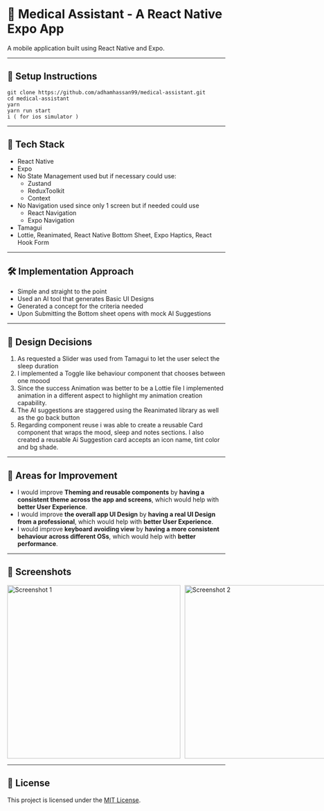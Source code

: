 # 📱 Medical Assistant - A React Native Expo App

A mobile application built using React Native and Expo.

---

## 🚀 Setup Instructions


```
git clone https://github.com/adhamhassan99/medical-assistant.git
cd medical-assistant
yarn
yarn run start
i ( for ios simulator )
```

---

## 🧱 Tech Stack


- React Native  
- Expo  
- No State Management used but if necessary could use:
  - Zustand
  - ReduxToolkit
  - Context
- No Navigation used since only 1 screen but if needed could use
  - React Navigation
  - Expo Navigation
- Tamagui
- Lottie, Reanimated, React Native Bottom Sheet, Expo Haptics, React Hook Form

---

## 🛠️ Implementation Approach

- Simple and straight to the point
- Used an AI tool that generates Basic UI Designs
- Generated a concept for the criteria needed
- Upon Submitting the Bottom sheet opens with mock AI Suggestions

---

## 🎨 Design Decisions

1. As requested a Slider was used from Tamagui to let the user select the sleep duration
2. I implemented a Toggle like behaviour component that chooses between one moood
3. Since the success Animation was better to be a Lottie file I implemented animation in a different aspect to highlight my animation creation capability.
4. The AI suggestions are staggered using the Reanimated library as well as the go back button
5. Regarding component reuse i was able to create a reusable Card component that wraps the mood, sleep and notes sections. I also created a reusable Ai Suggestion card accepts an icon name, tint color and bg shade.


---

## 🧩 Areas for Improvement


- I would improve **Theming and reusable components** by **having a consistent theme across the app and screens**, which would help with **better User Experience**.
- I would improve **the overall app UI Design** by **having a real UI Design from a professional**, which would help with **better User Experience**.
- I would improve **keyboard avoiding view** by **having a more consistent behaviour across different OSs**, which would help with **better performance**.



---

## 📸 Screenshots


<div style="display: flex; gap: 10px;">
  <img src="https://github.com/user-attachments/assets/b64482b1-7063-4d4d-92e7-f357f073dbdf" alt="Screenshot 1" style="width: 400px; height: auto;"/>
  <img src="https://github.com/user-attachments/assets/843c14ed-bbc0-4ac1-8459-ed8eb8f5232c" alt="Screenshot 2" style="width: 400px; height: auto;"/>
  <img src="https://github.com/user-attachments/assets/25ddfdf3-a83d-4a81-a704-3157bedb0084" alt="Screenshot 3" style="width: 400px; height: auto;" />
</div>



---


## 📄 License


This project is licensed under the [MIT License](LICENSE).
